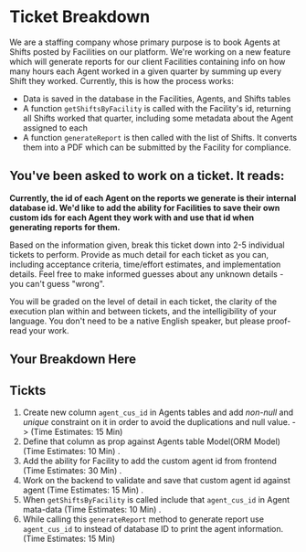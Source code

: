 # Ticket Breakdown

We are a staffing company whose primary purpose is to book Agents at Shifts posted by Facilities on our platform. We're working on a new feature which will generate reports for our client Facilities containing info on how many hours each Agent worked in a given quarter by summing up every Shift they worked. Currently, this is how the process works:

- Data is saved in the database in the Facilities, Agents, and Shifts tables
- A function `getShiftsByFacility` is called with the Facility's id, returning all Shifts worked that quarter, including some metadata about the Agent assigned to each
- A function `generateReport` is then called with the list of Shifts. It converts them into a PDF which can be submitted by the Facility for compliance.

## You've been asked to work on a ticket. It reads:

**Currently, the id of each Agent on the reports we generate is their internal database id. We'd like to add the ability for Facilities to save their own custom ids for each Agent they work with and use that id when generating reports for them.**

Based on the information given, break this ticket down into 2-5 individual tickets to perform. Provide as much detail for each ticket as you can, including acceptance criteria, time/effort estimates, and implementation details. Feel free to make informed guesses about any unknown details - you can't guess "wrong".

You will be graded on the level of detail in each ticket, the clarity of the execution plan within and between tickets, and the intelligibility of your language. You don't need to be a native English speaker, but please proof-read your work.

## Your Breakdown Here

## Tickts

1. Create new column `agent_cus_id` in Agents tables and add _non-null_ and _unique_ constraint on it in order to avoid the duplications and null value. -> (Time Estimates: 15 Min)
2. Define that column as prop against Agents table Model(ORM Model) (Time Estimates: 10 Min) .
3. Add the ability for Facility to add the custom agent id from frontend (Time Estimates: 30 Min) .
4. Work on the backend to validate and save that custom agent id against agent (Time Estimates: 15 Min) .
5. When `getShiftsByFacility` is called include that `agent_cus_id` in Agent mata-data (Time Estimates: 10 Min) .
6. While calling this `generateReport` method to generate report use `agent_cus_id` to instead of database ID to print the agent information. (Time Estimates: 15 Min)
